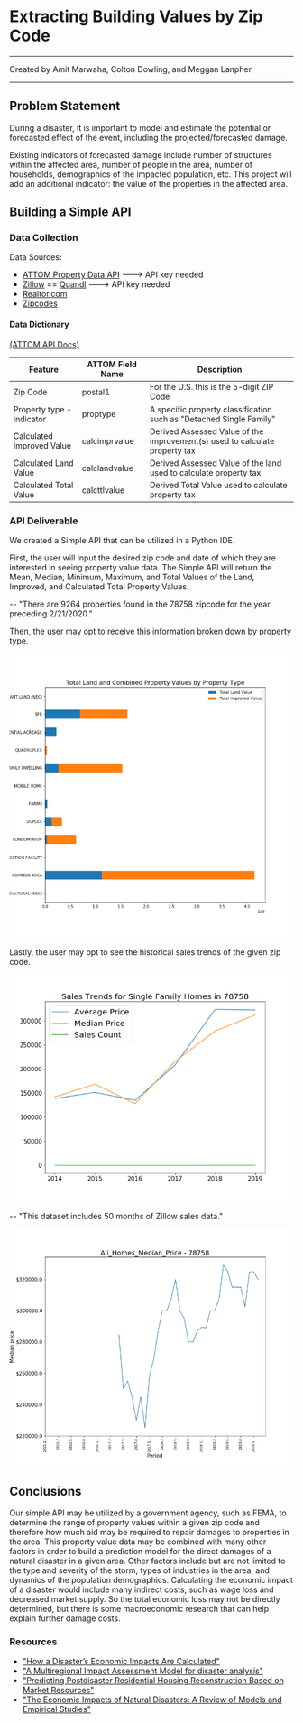 # Extracting Building Values by Zip Code
---

Created by Amit Marwaha, Colton Dowling, and Meggan Lanpher

---

## Problem Statement

During a disaster, it is important to model and estimate the potential or forecasted effect of the event, including the projected/forecasted damage.

Existing indicators of forecasted damage include number of structures within the affected area, number of people in the area, number of households, demographics of the impacted population, etc. This project will add an additional indicator: the value of the properties in the affected area.

## Building a Simple API

### Data Collection

Data Sources:
- [ATTOM Property Data API](https://www.attomdata.com)
  ---> API key needed
- [Zillow](https://www.zillow.com)
== [Quandl](https://www.quandl.com)
  ---> API key needed
- [Realtor.com](https://www.realtor.com)
- [Zipcodes](https://pypi.org/project/zipcodes/)

#### Data Dictionary

[(ATTOM API Docs)](https://api.developer.attomdata.com/docs)

| Feature | ATTOM Field Name| Description |
| --- | --- | --- |
| Zip Code | postal1 | For the U.S. this is the 5-digit ZIP Code |
| Property type - indicator | proptype | A specific property classification such as "Detached Single Family" |
| Calculated Improved Value | calcimprvalue | Derived Assessed Value of the improvement(s) used to calculate property tax |
| Calculated Land Value | calclandvalue | Derived Assessed Value of the land used to calculate property tax |
| Calculated Total Value | calcttlvalue | Derived Total Value used to calculate property tax |

### API Deliverable
We created a Simple API that can be utilized in a Python IDE.

First, the user will input the desired zip code and date of which they are interested in seeing property value data. The Simple API will return the Mean, Median, Minimum, Maximum, and Total Values of the Land, Improved, and Calculated Total Property Values.

-- "There are 9264 properties found in the 78758 zipcode for the year preceding 2/21/2020."

Then, the user may opt to receive this information broken down by property type.

![Bar Graph of Property Values](images/stacked_property_val_chart_78758_2020_2_21.png)

Lastly, the user may opt to see the historical sales trends of the given zip code.

![ATTOM Sales Trends Data](images/sales_trends_graph_78758_2020_2_21.png)

-- "This dataset includes 50 months of Zillow sales data."

![Zillow Sales Trends Data](images/zillow_trends_graph_78758_All_Homes_Median_Price.png)

## Conclusions

Our simple API may be utilized by a government agency, such as FEMA, to determine the range of property values within a given zip code and therefore how much aid may be required to repair damages to properties in the area. This property value data may be combined with many other factors in order to build a prediction model for the direct damages of a natural disaster in a given area. Other factors include but are not limited to the type and severity of the storm, types of industries in the area, and dynamics of the population demographics. Calculating the economic impact of a disaster would include many indirect costs, such as wage loss and decreased market supply. So the total economic loss may not be directly determined, but there is some macroeconomic research that can help explain further damage costs.


### Resources

- ["How a Disaster’s Economic Impacts Are Calculated"](https://www.theatlantic.com/business/archive/2017/08/harvey-economic-impacts/538353/)
- ["A Multiregional Impact Assessment Model for disaster analysis"](https://www.tandfonline.com/doi/full/10.1080/09535314.2016.1232701)
- ["Predicting Postdisaster Residential Housing Reconstruction Based on Market Resources"](https://ascelibrary.org/doi/pdf/10.1061/%28ASCE%29NH.1527-6996.0000339)
- ["The Economic Impacts of Natural Disasters: A Review of Models and Empirical Studies"](https://academic.oup.com/reep/article/13/2/167/5522921#139660432)
